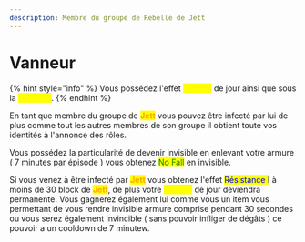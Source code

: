 ```yaml
---
description: Membre du groupe de Rebelle de Jett
---
```


# Vanneur

{% hint style="info" %}
Vous possédez l'effet <mark style="color:yellow;">Speed I</mark> de jour ainsi que sous la <mark style="color:yellow;">**Moisson**</mark>.
{% endhint %}

En tant que membre du groupe de <mark style="color:orange;">**Jett**</mark> vous pouvez être infecté par lui de plus comme tout les autres membres de son groupe il obtient toute vos identités à l'annonce des rôles.

Vous possédez la particularité de devenir invisible en enlevant votre armure ( 7 minutes par épisode ) vous obtenez <mark style="color:green;">No Fall</mark> en invisible.

Si vous venez à être infecté par <mark style="color:orange;">**Jett**</mark> vous obtenez l'effet <mark style="color:blue;">Résistance I</mark> à moins de 30 block de <mark style="color:orange;">**Jett**</mark>, de plus votre <mark style="color:yellow;">Speed I</mark> de jour deviendra permanente. Vous gagnerez également lui comme vous un item vous permettant de vous rendre invisible armure comprise pendant 30 secondes ou vous serez également invincible ( sans pouvoir infliger de dégâts ) ce pouvoir a un cooldown de 7 minutew.

